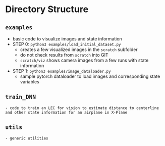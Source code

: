 # Directory Structure


## `examples`
- basic code to visualize images and state information
- STEP 0: `python3 examples/load_initial_dataset.py` 
    - creates a few visualized images in the `scratch` subfolder
    - do not check results from `scratch` into GIT
    - `scratch/viz` shows camera images from a few runs with state information
- STEP 1: `python3 examples/image_dataloader.py`
    - sample pytorch dataloader to load images and corresponding state variables

## `train_DNN`
    - code to train an LEC for vision to estimate distance to centerline and other state information for an airplane in X-Plane

## `utils`
    - generic utilities

